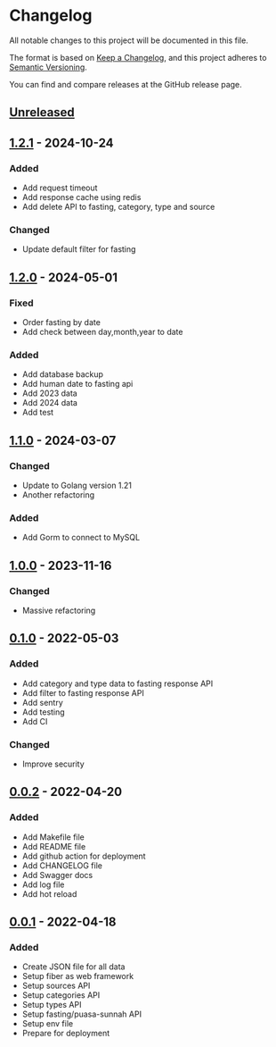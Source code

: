 # Changelog
All notable changes to this project will be documented in this file.

The format is based on [Keep a Changelog](https://keepachangelog.com/en/1.0.0/),
and this project adheres to [Semantic Versioning](https://semver.org/spec/v2.0.0.html).

You can find and compare releases at the GitHub release page.

## [Unreleased]

## [1.2.1] - 2024-10-24

### Added
- Add request timeout
- Add response cache using redis
- Add delete API to fasting, category, type and source

### Changed
- Update default filter for fasting

## [1.2.0] - 2024-05-01

### Fixed
- Order fasting by date
- Add check between day,month,year to date

### Added
- Add database backup
- Add human date to fasting api
- Add 2023 data
- Add 2024 data
- Add test

## [1.1.0] - 2024-03-07

### Changed
- Update to Golang version 1.21
- Another refactoring

### Added
- Add Gorm to connect to MySQL

## [1.0.0] - 2023-11-16

### Changed
- Massive refactoring

## [0.1.0] - 2022-05-03

### Added
- Add category and type data to fasting response API
- Add filter to fasting response API
- Add sentry
- Add testing
- Add CI

### Changed
- Improve security

## [0.0.2] - 2022-04-20

### Added
- Add Makefile file
- Add README file
- Add github action for deployment
- Add CHANGELOG file
- Add Swagger docs
- Add log file
- Add hot reload

## [0.0.1] - 2022-04-18

### Added
- Create JSON file for all data
- Setup fiber as web framework
- Setup sources API
- Setup categories API
- Setup types API
- Setup fasting/puasa-sunnah API
- Setup env file
- Prepare for deployment

[Unreleased]: https://github.com/granitebps/puasa-sunnah-api/compare/main...dev
[1.2.1]: https://github.com/granitebps/puasa-sunnah-api/compare/v1.2.0...v1.2.1
[1.2.0]: https://github.com/granitebps/puasa-sunnah-api/compare/v1.1.0...v1.2.0
[1.1.0]: https://github.com/granitebps/puasa-sunnah-api/compare/v1.0.0...v1.1.0
[1.0.0]: https://github.com/granitebps/puasa-sunnah-api/compare/v0.1.0...v1.0.0
[0.1.0]: https://github.com/granitebps/puasa-sunnah-api/compare/v0.0.2...v0.1.0
[0.0.2]: https://github.com/granitebps/puasa-sunnah-api/compare/v0.0.1...v0.0.2
[0.0.1]: https://github.com/granitebps/puasa-sunnah-api/releases/tag/v0.0.1